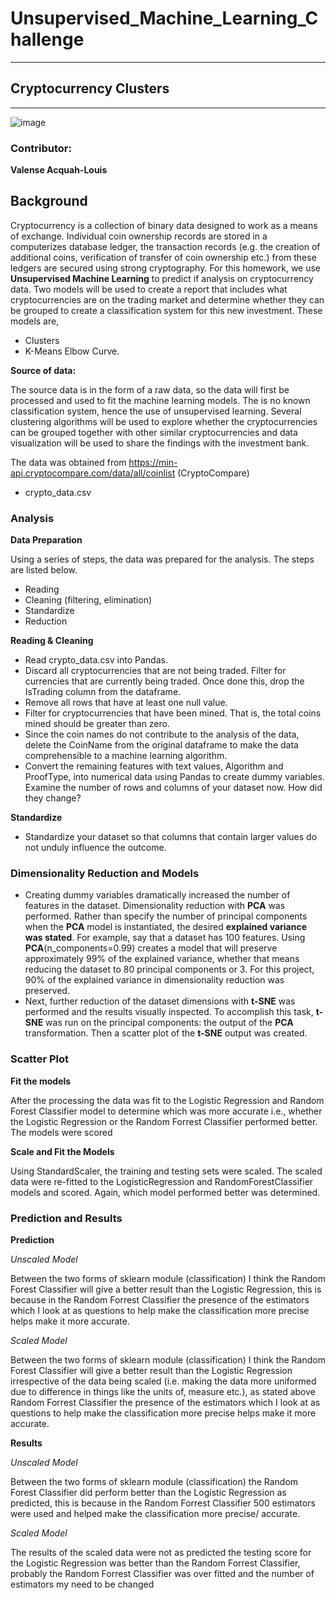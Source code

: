 # Unsupervised_Machine_Learning_Challenge
_____________________________________________________

## Cryptocurrency Clusters
_____________________________________________________
![image](https://user-images.githubusercontent.com/82990618/136713939-1b7dafdd-456c-4184-8113-0fbb648f0f50.png)


### Contributor: 

**Valense Acquah-Louis**

## Background

Cryptocurrency is a collection of binary data designed to work as a means of exchange. Individual coin ownership records are stored in a computerizes database ledger, the transaction records (e.g. the creation of additional coins, verification of transfer of coin ownership etc.) from these ledgers are secured using strong cryptography.
For this homework, we use **Unsupervised Machine Learning** to predict if analysis on cryptocurrency data.
Two models will be used to create a report that includes what cryptocurrencies are on the trading market and determine whether they can be grouped to create a classification system for this new investment. These models are, 
* Clusters 
* K-Means Elbow Curve. 
 
**Source of data:**

The source data is in the form of a raw data, so the data will first be processed and used to fit the machine learning models. The is no known classification system, hence the use of unsupervised learning. Several clustering algorithms will be used to explore whether the cryptocurrencies can be grouped together with other similar cryptocurrencies and data visualization will be used to share the findings with the investment bank.

The data was obtained from https://min-api.cryptocompare.com/data/all/coinlist (CryptoCompare)

* crypto_data.csv


### Analysis

**Data Preparation**

Using a series of steps, the data was prepared for the analysis. The steps are listed below.
*	Reading
*	Cleaning (filtering, elimination)
*	Standardize 
*	Reduction

**Reading & Cleaning**
* Read crypto_data.csv into Pandas. 
*  Discard all cryptocurrencies that are not being traded. Filter for currencies that are currently being traded. Once done this, drop the IsTrading column from the dataframe.
*  Remove all rows that have at least one null value.
*  Filter for cryptocurrencies that have been mined. That is, the total coins mined should be greater than zero.
*  Since the coin names do not contribute to the analysis of the data, delete the CoinName from the original dataframe to make the data comprehensible to a machine learning algorithm.
*  Convert the remaining features with text values, Algorithm and ProofType, into numerical data using Pandas to create dummy variables. Examine the number of rows and columns of your dataset now. How did they change?

**Standardize**

* Standardize your dataset so that columns that contain larger values do not unduly influence the outcome.

### Dimensionality Reduction and Models

* Creating dummy variables dramatically increased the number of features in the dataset. Dimensionality reduction with **PCA** was performed. Rather than specify the number of principal components when the **PCA** model is instantiated, the desired **explained variance was stated**. For example, say that a dataset has 100 features. Using **PCA**(n_components=0.99) creates a model that will preserve approximately 99% of the explained variance, whether that means reducing the dataset to 80 principal components or 3. For this project, 90% of the explained variance in dimensionality reduction was preserved. 
*  Next, further reduction of the dataset dimensions with **t-SNE** was performed  and the results visually inspected. To accomplish this task, **t-SNE** was run on the principal components: the output of the **PCA** transformation. Then a scatter plot of the **t-SNE** output was created. 

### Scatter Plot


**Fit the models**

After the processing the data was fit to the Logistic Regression and Random Forest Classifier model to determine which was more accurate i.e., whether the Logistic Regression or the Random Forrest Classifier performed better. 
The models were scored

**Scale and Fit the Models**

Using StandardScaler, the training and testing sets were scaled. The scaled data were re-fitted to the LogisticRegression and RandomForestClassifier models and scored. 
Again, which model performed better was determined. 

### Prediction and Results

**Prediction**

*Unscaled Model*

Between the two forms of sklearn module (classification) I think the Random Forest Classifier will give a better result than the Logistic Regression, this is because in the Random Forrest Classifier the presence of the estimators which I look at as questions to help make the classification more precise helps make it more accurate. 

*Scaled Model*

Between the two forms of sklearn module (classification) I think the Random Forest Classifier will give a better result than the Logistic Regression irrespective of the data being scaled (i.e. making the data more uniformed due to difference in things like the units of, measure etc.), as stated above Random Forrest Classifier the presence of the estimators which I look at as questions to help make the classification more precise helps make it more accurate. 

**Results**

*Unscaled Model*

Between the two forms of sklearn module (classification) the Random Forest Classifier did perform better than the Logistic Regression as predicted, this is because in the Random Forrest Classifier 500 estimators were used and helped make the classification more precise/ accurate.  

*Scaled Model*

The results of the scaled data were not as predicted the testing score for the Logistic Regression was better than the Random Forrest Classifier, probably the Random Forrest Classifier was over fitted and the number of estimators my need to be changed
